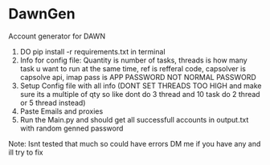 # DawnGen
Account generator for DAWN

1. DO pip install -r requirements.txt in terminal
2. Info for config file: Quantity is number of tasks, threads is how many task u want to run at the same time, ref is refferal code, capsolver is capsolve api, imap pass is APP PASSWORD NOT NORMAL PASSWORD
3. Setup Config file with all info (DONT SET THREADS TOO HIGH and make sure its a multiple of qty so like dont do 3 thread and 10 task do 2 thread or 5 thread instead)
4. Paste Emails and proxies
5. Run the Main.py and should get all successfull accounts in output.txt with random genned password

Note: Isnt tested that much so could have errors DM me if you have any and ill try to fix
